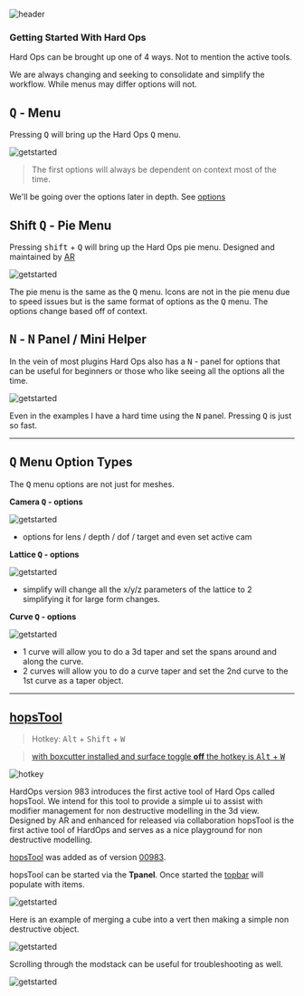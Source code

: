 ![header](img/banner.gif)

### Getting Started With Hard Ops

Hard Ops can be brought up one of 4 ways. Not to mention the active tools.

We are always changing and seeking to consolidate and simplify the workflow. While menus may differ options will not. 

## <kbd>Q</kbd>  - Menu

Pressing <kbd>Q</kbd> will bring up the Hard Ops <kbd>Q</kbd> menu.

![getstarted](img/getstart/g4.png)

> The first options will always be dependent on context most of the time.

We'll be going over the options later in depth. See [options](options)

## Shift <kbd>Q</kbd> - Pie Menu

Pressing <kbd>shift</kbd> + <kbd>Q</kbd> will bring up the Hard Ops pie menu. Designed and maintained by [AR](https://twitter.com/AdrianRutk0wski/)

![getstarted](img/getstart/g5.png)

The pie menu is the same as the <kbd>Q</kbd> menu. Icons are not in the pie menu due to speed issues but is the same format of options as the <kbd>Q</kbd> menu. The options change based off of context.

## <kbd>N</kbd> - <kbd>N</kbd> Panel / Mini Helper

In the vein of most plugins Hard Ops also has a <kbd>N</kbd> - panel for options that can be useful for beginners or those who like seeing all the options all the time.

![getstarted](img/getstart/g6.png)

Even in the examples I have a hard time using the <kbd>N</kbd> panel. Pressing <kbd>Q</kbd> is just so fast.

---

## <kbd>Q</kbd> Menu Option Types

The <kbd>Q</kbd> menu options are not just for meshes.

**Camera <kbd>Q</kbd> - options**

![getstarted](img/getstart/g4.gif)

- options for lens / depth / dof / target and even set active cam


**Lattice <kbd>Q</kbd> - options**

![getstarted](img/getstart/g5.gif)

- simplify will change all the x/y/z parameters of the lattice to 2 simplifying it for large form changes.



**Curve <kbd>Q</kbd> - options**

![getstarted](img/getstart/g6.gif)

- 1 curve will allow you to do a 3d taper and set the spans around and along the curve.
- 2 curves will allow you to do a curve taper and set the 2nd curve to the 1st curve as a taper object.

---

## [hopsTool](https://youtu.be/0qx_hOrW1C8)

> Hotkey: <kbd>Alt</kbd> + <kbd>Shift</kbd> + <kbd>W</kbd>

> [with boxcutter installed and surface toggle **off** the hotkey is <kbd>Alt</kbd> + <kbd>W</kbd>](https://boxcutter-manual.readthedocs.io/en/latest/preference/#enable-surface-toggle)

![hotkey](img/hopstool/h19.png)

HardOps version 983 introduces the first active tool of Hard Ops called hopsTool. We intend for this tool to provide a simple ui to assist with modifier management for non destructive modelling in the 3d view. Designed by AR and enhanced for released via collaboration hopsTool is the first active tool of HardOps and serves as a nice playground for non destructive modelling.

[hopsTool](hopsTool.md) was added as of version [00983](https://masterxeon1001.com/2019/09/01/hard-ops-00983-update-log/).

hopsTool can be started via the **Tpanel**. Once started the [topbar](https://twitter.com/mxeon1001/status/1123820309168177154) will populate with items.

![getstarted](img/getstart/g7.png)

Here is an example of merging a cube into a vert then making a simple non destructive object.

![getstarted](img/getstart/g8.gif)

Scrolling through the modstack can be useful for troubleshooting as well.

![getstarted](img/getstart/g9.gif)
